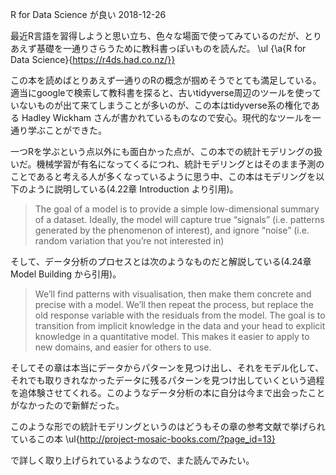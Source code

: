 R for Data Science が良い
2018-12-26


最近R言語を習得しようと思い立ち、色々な場面で使ってみているのだが、とりあえず基礎を一通りさらうために教科書っぽいものを読んだ。
\ul
{\a{R for Data Science}{https://r4ds.had.co.nz/}}


この本を読めばとりあえず一通りのRの概念が掴めそうでとても満足している。適当にgoogleで検索して教科書を探ると、古いtidyverse周辺のツールを使っていないものが出て来てしまうことが多いのが、この本はtidyverse系の権化である Hadley Wickham さんが書かれているものなので安心。現代的なツールを一通り学ぶことができた。


一つRを学ぶという点以外にも面白かった点が、この本での統計モデリングの扱いだ。機械学習が有名になってくるにつれ、統計モデリングとはそのまま予測のことであると考える人が多くなっているように思う中、この本はモデリングを以下のように説明している(4.22章 Introduction より引用)。


> The goal of a model is to provide a simple low-dimensional summary of a dataset. Ideally, the model will capture true “signals” (i.e. patterns generated by the phenomenon of interest), and ignore “noise” (i.e. random variation that you’re not interested in)


そして、データ分析のプロセスとは次のようなものだと解説している(4.24章 Model Building から引用)。


> We’ll find patterns with visualisation, then make them concrete and precise with a model. We’ll then repeat the process, but replace the old response variable with the residuals from the model. The goal is to transition from implicit knowledge in the data and your head to explicit knowledge in a quantitative model. This makes it easier to apply to new domains, and easier for others to use.


そしてその章は本当にデータからパターンを見つけ出し、それをモデル化して、それでも取りきれなかったデータに残るパターンを見つけ出していくという過程を追体験させてくれる。このようなデータ分析の本に自分は今まで出会ったことがなかったので新鮮だった。


このような形での統計モデリングというのはどうもその章の参考文献で挙げられているこの本
\ul{http://project-mosaic-books.com/?page_id=13}


で詳しく取り上げられているようなので、また読んでみたい。

